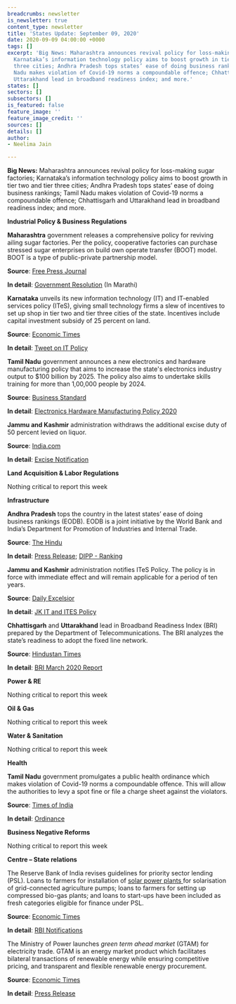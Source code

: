 ```yaml
---
breadcrumbs: newsletter
is_newsletter: true
content_type: newsletter
title: 'States Update: September 09, 2020'
date: 2020-09-09 04:00:00 +0000
tags: []
excerpt: 'Big News: Maharashtra announces revival policy for loss-making sugar factories;
  Karnataka’s information technology policy aims to boost growth in tier two and tier
  three cities; Andhra Pradesh tops states’ ease of doing business rankings; Tamil
  Nadu makes violation of Covid-19 norms a compoundable offence; Chhattisgarh and
  Uttarakhand lead in broadband readiness index; and more.'
states: []
sectors: []
subsectors: []
is_featured: false
feature_image: ''
feature_image_credit: ''
sources: []
details: []
author:
- Neelima Jain

---
```

**Big News:** Maharashtra announces revival policy for loss-making sugar factories; Karnataka’s information technology policy aims to boost growth in tier two and tier three cities; Andhra Pradesh tops states’ ease of doing business rankings; Tamil Nadu makes violation of Covid-19 norms a compoundable offence; Chhattisgarh and Uttarakhand lead in broadband readiness index; and more.

**Industrial Policy & Business Regulations**

**Maharashtra** government releases a comprehensive policy for reviving ailing sugar factories. Per the policy, cooperative factories can purchase stressed sugar enterprises on build own operate transfer (BOOT) model. BOOT is a type of public-private partnership model.

**Source**: [Free Press Journal](https://www.freepressjournal.in/mumbai/maharashtra-government-to-revive-sick-sugar-factories)

**In detail**: [Government Resolution](https://www.maharashtra.gov.in/1145/Government-Resolutions) (In Marathi)

**Karnataka** unveils its new information technology (IT) and IT-enabled services policy (ITeS), giving small technology firms a slew of incentives to set up shop in tier two and tier three cities of the state. Incentives include capital investment subsidy of 25 percent on land.

**Source**: [Economic Times](https://economictimes.indiatimes.com/tech/ites/small-is-beautiful-karnatakas-new-it-policy-offers-sops-for-co-working-spaces-tech-firms-away-from-bengaluru/articleshow/77923713.cms)

**In detail**: [Tweet on IT Policy](https://twitter.com/drashwathcn/status/1301538156152463361?s=20)

**Tamil Nadu** government announces a new electronics and hardware manufacturing policy that aims to increase the state's electronics industry output to $100 billion by 2025. The policy also aims to undertake skills training for more than 1,00,000 people by 2024.

**Source**: [Business Standard](https://www.business-standard.com/article/economy-policy/tamil-nadu-govt-releases-policy-for-electronics-hardware-manufacturing-120090700360_1.html)

**In detail**: [Electronics Hardware Manufacturing Policy 2020](https://www.thehindu.com/news/resources/article32540081.ece/binary/TNElectronicsHardwareManufacturing-policy.pdf)

**Jammu and Kashmir** administration withdraws the additional excise duty of 50 percent levied on liquor.

**Source**: [India.com](https://www.india.com/news/india/j-k-administration-introduces-new-excise-policy-withdraws-50-corona-tax-on-liquor-4128371/)

**In detail**: [Excise Notification](http://jkexcise.nic.in/DOCUMENTS/Ord%2083%20EC%20Annexure.pdf)

**Land Acquisition & Labor Regulations**

Nothing critical to report this week

**Infrastructure**

**Andhra Pradesh** tops the country in the latest states’ ease of doing business rankings (EODB). EODB is a joint initiative by the World Bank and India’s Department for Promotion of Industries and Internal Trade.

**Source**: [The Hindu](https://www.thehindu.com/news/national/andhra-pradesh/andhra-pradesh-tops-in-ease-of-doing-business-rankings/article32530727.ece)

**In detail**: [Press Release](https://pib.gov.in/PressReleasePage.aspx?PRID=1651598); [DIPP - Ranking](https://eodb.dipp.gov.in/)

**Jammu and Kashmir** administration notifies ITeS Policy. The policy is in force with immediate effect and will remain applicable for a period of ten years.

**Source**: [Daily Excelsior](https://www.dailyexcelsior.com/govt-notifies-policy-to-use-it-as-engine-for-sustainable-growth-of-economy/)

**In detail**: [JK IT and ITES Policy](http://jkit.nic.in/ORDERS/2020-08-21%20J&K%20IT-ITeS%20Policy%202020..pdf)

**Chhattisgarh** and **Uttarakhand** lead in Broadband Readiness Index (BRI) prepared by the Department of Telecommunications. The BRI analyzes the state’s readiness to adopt the fixed line network.

**Source**: [Hindustan Times](https://www.hindustantimes.com/india-news/chhattisgarh-uttarakhand-lead-in-broadband-readiness-index/story-6V6WkPcMVHg0wDBVHCphGI.html)

**In detail**: [BRI March 2020 Report](https://icrier.org/pdf/2-March-2020/BRI.pdf)

**Power & RE**

Nothing critical to report this week

**Oil & Gas**

Nothing critical to report this week

**Water & Sanitation**

Nothing critical to report this week

**Health**

**Tamil Nadu** government promulgates a public health ordinance which makes violation of Covid-19 norms a compoundable offence. This will allow the authorities to levy a spot fine or file a charge sheet against the violators.

**Source**: [Times of India](https://timesofindia.indiatimes.com/city/chennai/covid-19-in-tamil-nadu-ordinance-promulgated-to-protect-health-workers-from-violence/articleshow/77933534.cms)

**In detail**: [Ordinance](https://www.tnrajbhavan.gov.in/PressReleases/2020/PR040920-2.pdf)

**Business Negative Reforms**

Nothing critical to report this week

**Centre – State relations**

The Reserve Bank of India revises guidelines for priority sector lending (PSL). Loans to farmers for installation of [solar power plants ](https://www.saurenergy.com/solar-energy-news/reil-tenders-3-5-mw-solar-power-plants-maharashtra)for solarisation of grid-connected agriculture pumps; loans to farmers for setting up compressed bio-gas plants; and loans to start-ups have been included as fresh categories eligible for finance under PSL.

**Source**: [Economic Times](https://energy.economictimes.indiatimes.com/news/renewable/boost-for-renewable-energy-rbi-issues-revised-priority-sector-lending-guidelines/77930948)

**In detail**: [RBI Notifications](https://www.rbi.org.in/scripts/NotificationUser.aspx?Id=11959&Mode=0)

The Ministry of Power launches _green term ahead market_ (GTAM) for electricity trade. GTAM is an energy market product which facilitates bilateral transactions of renewable energy while ensuring competitive pricing, and transparent and flexible renewable energy procurement.

**Source**: [Economic Times](https://energy.economictimes.indiatimes.com/news/renewable/r-k-singh-launches-green-term-ahead-market/77881975)

**In detail**: [Press Release](https://pib.gov.in/PressReleasePage.aspx?PRID=1650384)
